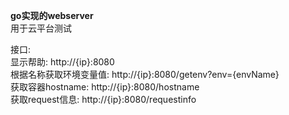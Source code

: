 **go实现的webserver**  
用于云平台测试  

接口:  
显示帮助: http://{ip}:8080  
根据名称获取环境变量值: http://{ip}:8080/getenv?env={envName}  
获取容器hostname: http://{ip}:8080/hostname  
获取request信息: http://{ip}:8080/requestinfo  
